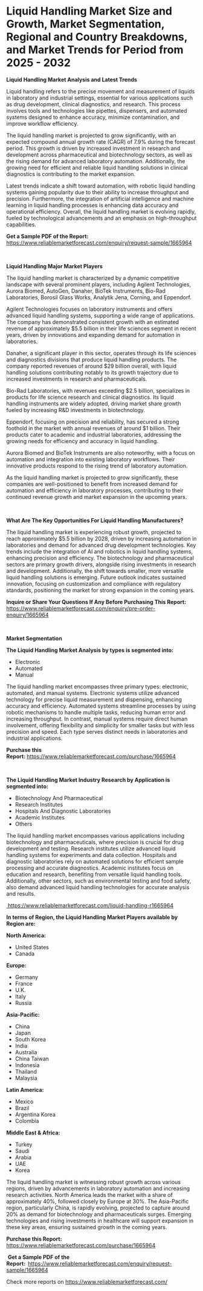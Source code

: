<p><h1>Liquid Handling Market Size and Growth, Market Segmentation, Regional and Country Breakdowns, and Market Trends for Period from 2025 -  2032</h1></p><p><strong>Liquid Handling Market Analysis and Latest Trends</strong></p>
<p><p>Liquid handling refers to the precise movement and measurement of liquids in laboratory and industrial settings, essential for various applications such as drug development, clinical diagnostics, and research. This process involves tools and technologies like pipettes, dispensers, and automated systems designed to enhance accuracy, minimize contamination, and improve workflow efficiency.</p><p>The liquid handling market is projected to grow significantly, with an expected compound annual growth rate (CAGR) of 7.9% during the forecast period. This growth is driven by increased investment in research and development across pharmaceutical and biotechnology sectors, as well as the rising demand for advanced laboratory automation. Additionally, the growing need for efficient and reliable liquid handling solutions in clinical diagnostics is contributing to the market expansion.</p><p>Latest trends indicate a shift toward automation, with robotic liquid handling systems gaining popularity due to their ability to increase throughput and precision. Furthermore, the integration of artificial intelligence and machine learning in liquid handling processes is enhancing data accuracy and operational efficiency. Overall, the liquid handling market is evolving rapidly, fueled by technological advancements and an emphasis on high-throughput capabilities.</p></p>
<p><strong>Get a Sample PDF of the Report:&nbsp;</strong> <a href="https://www.reliablemarketforecast.com/enquiry/request-sample/1665964?utm_campaign=3078&utm_medium=2&utm_source=Github&utm_content=ia&utm_term=31032025&utm_id=liquid-handling">https://www.reliablemarketforecast.com/enquiry/request-sample/1665964</a></p>
<p>&nbsp;</p>
<p><strong>Liquid Handling Major Market Players</strong></p>
<p><p>The liquid handling market is characterized by a dynamic competitive landscape with several prominent players, including Agilent Technologies, Aurora Biomed, AutoGen, Danaher, BioTek Instruments, Bio-Rad Laboratories, Borosil Glass Works, Analytik Jena, Corning, and Eppendorf. </p><p>Agilent Technologies focuses on laboratory instruments and offers advanced liquid handling systems, supporting a wide range of applications. The company has demonstrated consistent growth with an estimated revenue of approximately $5.5 billion in their life sciences segment in recent years, driven by innovations and expanding demand for automation in laboratories.</p><p>Danaher, a significant player in this sector, operates through its life sciences and diagnostics divisions that produce liquid handling products. The company reported revenues of around $29 billion overall, with liquid handling solutions contributing notably to its growth trajectory due to increased investments in research and pharmaceuticals.</p><p>Bio-Rad Laboratories, with revenues exceeding $2.5 billion, specializes in products for life science research and clinical diagnostics. Its liquid handling instruments are widely adopted, driving market share growth fueled by increasing R&D investments in biotechnology.</p><p>Eppendorf, focusing on precision and reliability, has secured a strong foothold in the market with annual revenues of around $1 billion. Their products cater to academic and industrial laboratories, addressing the growing needs for efficiency and accuracy in liquid handling.</p><p>Aurora Biomed and BioTek Instruments are also noteworthy, with a focus on automation and integration into existing laboratory workflows. Their innovative products respond to the rising trend of laboratory automation.</p><p>As the liquid handling market is projected to grow significantly, these companies are well-positioned to benefit from increased demand for automation and efficiency in laboratory processes, contributing to their continued revenue growth and market expansion in the upcoming years.</p></p>
<p>&nbsp;</p>
<p><strong>What Are The Key Opportunities For Liquid Handling Manufacturers?</strong></p>
<p><p>The liquid handling market is experiencing robust growth, projected to reach approximately $5.5 billion by 2028, driven by increasing automation in laboratories and demand for advanced drug development technologies. Key trends include the integration of AI and robotics in liquid handling systems, enhancing precision and efficiency. The biotechnology and pharmaceutical sectors are primary growth drivers, alongside rising investments in research and development. Additionally, the shift towards smaller, more versatile liquid handling solutions is emerging. Future outlook indicates sustained innovation, focusing on customization and compliance with regulatory standards, positioning the market for strong expansion in the coming years.</p></p>
<p><strong>Inquire or Share Your Questions If Any Before Purchasing This Report:</strong> <a href="https://www.reliablemarketforecast.com/enquiry/pre-order-enquiry/1665964?utm_campaign=3078&utm_medium=2&utm_source=Github&utm_content=ia&utm_term=31032025&utm_id=liquid-handling">https://www.reliablemarketforecast.com/enquiry/pre-order-enquiry/1665964</a></p>
<p>&nbsp;</p>
<p><strong>Market Segmentation</strong></p>
<p><strong>The Liquid Handling Market Analysis by types is segmented into:</strong></p>
<p><ul><li>Electronic</li><li>Automated</li><li>Manual</li></ul></p>
<p><p>The liquid handling market encompasses three primary types: electronic, automated, and manual systems. Electronic systems utilize advanced technology for precise liquid measurement and dispensing, enhancing accuracy and efficiency. Automated systems streamline processes by using robotic mechanisms to handle multiple tasks, reducing human error and increasing throughput. In contrast, manual systems require direct human involvement, offering flexibility and simplicity for smaller tasks but with less precision and speed. Each type serves distinct needs in laboratories and industrial applications.</p></p>
<p><strong>Purchase this Report:&nbsp;</strong><a href="https://www.reliablemarketforecast.com/purchase/1665964?utm_campaign=3078&utm_medium=2&utm_source=Github&utm_content=ia&utm_term=31032025&utm_id=liquid-handling">https://www.reliablemarketforecast.com/purchase/1665964</a></p>
<p>&nbsp;</p>
<p><strong>The Liquid Handling Market Industry Research by Application is segmented into:</strong></p>
<p><ul><li>Biotechnology And Pharmaceutical</li><li>Research Institutes</li><li>Hospitals And Diagnostic Laboratories</li><li>Academic Institutes</li><li>Others</li></ul></p>
<p><p>The liquid handling market encompasses various applications including biotechnology and pharmaceuticals, where precision is crucial for drug development and testing. Research institutes utilize advanced liquid handling systems for experiments and data collection. Hospitals and diagnostic laboratories rely on automated solutions for efficient sample processing and accurate diagnostics. Academic institutes focus on education and research, benefiting from versatile liquid handling tools. Additionally, other sectors, such as environmental testing and food safety, also demand advanced liquid handling technologies for accurate analysis and results.</p></p>
<p><a href="https://www.reliablemarketforecast.com/liquid-handling-r1665964?utm_campaign=3078&utm_medium=2&utm_source=Github&utm_content=ia&utm_term=31032025&utm_id=liquid-handling">&nbsp;https://www.reliablemarketforecast.com/liquid-handling-r1665964</a></p>
<p><strong>In terms of Region, the Liquid Handling Market Players available by Region are:</strong></p>
<p>
    <p> <strong> North America: </strong>
        <ul>
            <li>United States</li>
            <li>Canada</li>
        </ul>
        </p> 
    <p> <strong> Europe: </strong>
        <ul>
            <li>Germany</li>
            <li>France</li>
            <li>U.K.</li>
            <li>Italy</li>
            <li>Russia</li>
        </ul>
        </p> 
    <p> <strong> Asia-Pacific: </strong>
        <ul>
            <li>China</li>
            <li>Japan</li>
            <li>South Korea</li>
            <li>India</li>
            <li>Australia</li>
            <li>China Taiwan</li>
            <li>Indonesia</li>
            <li>Thailand</li>
            <li>Malaysia</li>
        </ul>
        </p> 
    <p> <strong> Latin America: </strong>
        <ul>
            <li>Mexico</li>
            <li>Brazil</li>
            <li>Argentina Korea</li>
            <li>Colombia</li>
        </ul>
        </p> 
    <p> <strong> Middle East & Africa: </strong>
        <ul>
            <li>Turkey</li>
            <li>Saudi</li>
            <li>Arabia</li>
            <li>UAE</li>
            <li>Korea</li>
        </ul>
    </p>
    </p>
<p><p>The liquid handling market is witnessing robust growth across various regions, driven by advancements in laboratory automation and increasing research activities. North America leads the market with a share of approximately 40%, followed closely by Europe at 30%. The Asia-Pacific region, particularly China, is rapidly evolving, projected to capture around 20% as demand for biotechnology and pharmaceuticals surges. Emerging technologies and rising investments in healthcare will support expansion in these key areas, ensuring sustained growth in the coming years.</p></p>
<p><strong>Purchase this Report: </strong><a href="https://www.reliablemarketforecast.com/purchase/1665964?utm_campaign=3078&utm_medium=2&utm_source=Github&utm_content=ia&utm_term=31032025&utm_id=liquid-handling">https://www.reliablemarketforecast.com/purchase/1665964</a></p>
<p>&nbsp;<strong>Get a Sample PDF of the Report:&nbsp;&nbsp;</strong><a href="https://www.reliablemarketforecast.com/enquiry/request-sample/1665964?utm_campaign=3078&utm_medium=2&utm_source=Github&utm_content=ia&utm_term=31032025&utm_id=liquid-handling">https://www.reliablemarketforecast.com/enquiry/request-sample/1665964</a></p>
<p><strong></strong></p>
<p>Check more reports on <a href="https://www.reliablemarketforecast.com/?utm_campaign=3078&utm_medium=2&utm_source=Github&utm_content=ia&utm_term=31032025&utm_id=liquid-handling">https://www.reliablemarketforecast.com/</a></p>